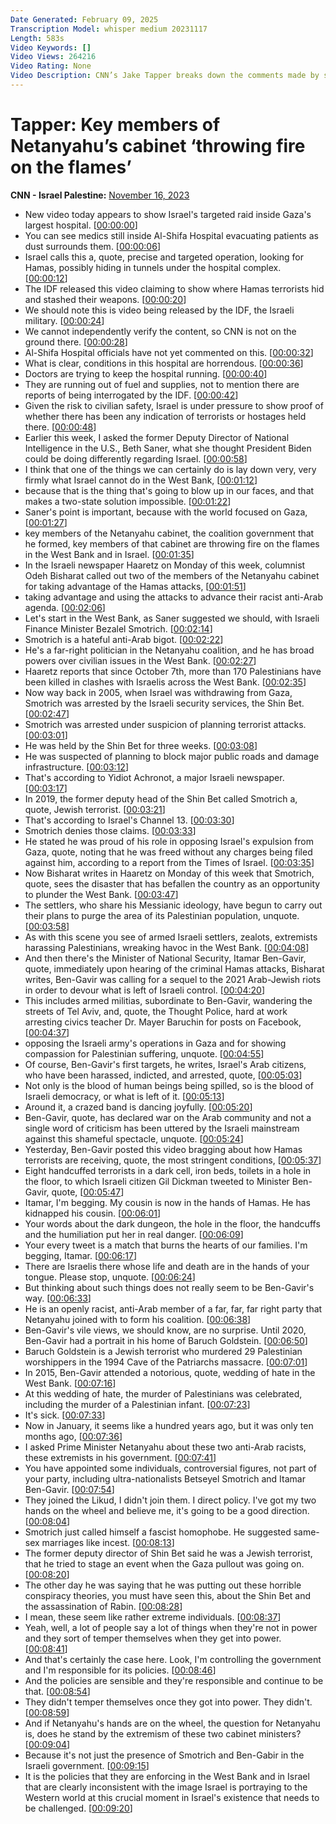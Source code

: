 ```yaml
---
Date Generated: February 09, 2025
Transcription Model: whisper medium 20231117
Length: 583s
Video Keywords: []
Video Views: 264216
Video Rating: None
Video Description: CNN’s Jake Tapper breaks down the comments made by several members of Israel Prime Minister Benjamin Netanyahu’s cabinet that he says are increasing tensions amid Israel’s war with Hamas. #CNN #news
---
```


# Tapper: Key members of Netanyahu’s cabinet ‘throwing fire on the flames’
**CNN - Israel Palestine:** [November 16, 2023](https://www.youtube.com/watch?v=rFl2AuVhbMM)
*  New video today appears to show Israel's targeted raid inside Gaza's largest hospital. [[00:00:00](https://www.youtube.com/watch?v=rFl2AuVhbMM&t=0.0s)]
*  You can see medics still inside Al-Shifa Hospital evacuating patients as dust surrounds them. [[00:00:06](https://www.youtube.com/watch?v=rFl2AuVhbMM&t=6.0s)]
*  Israel calls this a, quote, precise and targeted operation, looking for Hamas, possibly hiding in tunnels under the hospital complex. [[00:00:12](https://www.youtube.com/watch?v=rFl2AuVhbMM&t=12.0s)]
*  The IDF released this video claiming to show where Hamas terrorists hid and stashed their weapons. [[00:00:20](https://www.youtube.com/watch?v=rFl2AuVhbMM&t=20.0s)]
*  We should note this is video being released by the IDF, the Israeli military. [[00:00:24](https://www.youtube.com/watch?v=rFl2AuVhbMM&t=24.0s)]
*  We cannot independently verify the content, so CNN is not on the ground there. [[00:00:28](https://www.youtube.com/watch?v=rFl2AuVhbMM&t=28.0s)]
*  Al-Shifa Hospital officials have not yet commented on this. [[00:00:32](https://www.youtube.com/watch?v=rFl2AuVhbMM&t=32.0s)]
*  What is clear, conditions in this hospital are horrendous. [[00:00:36](https://www.youtube.com/watch?v=rFl2AuVhbMM&t=36.0s)]
*  Doctors are trying to keep the hospital running. [[00:00:40](https://www.youtube.com/watch?v=rFl2AuVhbMM&t=40.0s)]
*  They are running out of fuel and supplies, not to mention there are reports of being interrogated by the IDF. [[00:00:42](https://www.youtube.com/watch?v=rFl2AuVhbMM&t=42.0s)]
*  Given the risk to civilian safety, Israel is under pressure to show proof of whether there has been any indication of terrorists or hostages held there. [[00:00:48](https://www.youtube.com/watch?v=rFl2AuVhbMM&t=48.0s)]
*  Earlier this week, I asked the former Deputy Director of National Intelligence in the U.S., Beth Saner, what she thought President Biden could be doing differently regarding Israel. [[00:00:58](https://www.youtube.com/watch?v=rFl2AuVhbMM&t=58.0s)]
*  I think that one of the things we can certainly do is lay down very, very firmly what Israel cannot do in the West Bank, [[00:01:12](https://www.youtube.com/watch?v=rFl2AuVhbMM&t=72.0s)]
*  because that is the thing that's going to blow up in our faces, and that makes a two-state solution impossible. [[00:01:22](https://www.youtube.com/watch?v=rFl2AuVhbMM&t=82.0s)]
*  Saner's point is important, because with the world focused on Gaza, [[00:01:27](https://www.youtube.com/watch?v=rFl2AuVhbMM&t=87.0s)]
*  key members of the Netanyahu cabinet, the coalition government that he formed, key members of that cabinet are throwing fire on the flames in the West Bank and in Israel. [[00:01:35](https://www.youtube.com/watch?v=rFl2AuVhbMM&t=95.0s)]
*  In the Israeli newspaper Haaretz on Monday of this week, columnist Odeh Bisharat called out two of the members of the Netanyahu cabinet for taking advantage of the Hamas attacks, [[00:01:51](https://www.youtube.com/watch?v=rFl2AuVhbMM&t=111.0s)]
*  taking advantage and using the attacks to advance their racist anti-Arab agenda. [[00:02:06](https://www.youtube.com/watch?v=rFl2AuVhbMM&t=126.0s)]
*  Let's start in the West Bank, as Saner suggested we should, with Israeli Finance Minister Bezalel Smotrich. [[00:02:14](https://www.youtube.com/watch?v=rFl2AuVhbMM&t=134.0s)]
*  Smotrich is a hateful anti-Arab bigot. [[00:02:22](https://www.youtube.com/watch?v=rFl2AuVhbMM&t=142.0s)]
*  He's a far-right politician in the Netanyahu coalition, and he has broad powers over civilian issues in the West Bank. [[00:02:27](https://www.youtube.com/watch?v=rFl2AuVhbMM&t=147.0s)]
*  Haaretz reports that since October 7th, more than 170 Palestinians have been killed in clashes with Israelis across the West Bank. [[00:02:35](https://www.youtube.com/watch?v=rFl2AuVhbMM&t=155.0s)]
*  Now way back in 2005, when Israel was withdrawing from Gaza, Smotrich was arrested by the Israeli security services, the Shin Bet. [[00:02:47](https://www.youtube.com/watch?v=rFl2AuVhbMM&t=167.0s)]
*  Smotrich was arrested under suspicion of planning terrorist attacks. [[00:03:01](https://www.youtube.com/watch?v=rFl2AuVhbMM&t=181.0s)]
*  He was held by the Shin Bet for three weeks. [[00:03:08](https://www.youtube.com/watch?v=rFl2AuVhbMM&t=188.0s)]
*  He was suspected of planning to block major public roads and damage infrastructure. [[00:03:12](https://www.youtube.com/watch?v=rFl2AuVhbMM&t=192.0s)]
*  That's according to Yidiot Achronot, a major Israeli newspaper. [[00:03:17](https://www.youtube.com/watch?v=rFl2AuVhbMM&t=197.0s)]
*  In 2019, the former deputy head of the Shin Bet called Smotrich a, quote, Jewish terrorist. [[00:03:21](https://www.youtube.com/watch?v=rFl2AuVhbMM&t=201.0s)]
*  That's according to Israel's Channel 13. [[00:03:30](https://www.youtube.com/watch?v=rFl2AuVhbMM&t=210.0s)]
*  Smotrich denies those claims. [[00:03:33](https://www.youtube.com/watch?v=rFl2AuVhbMM&t=213.0s)]
*  He stated he was proud of his role in opposing Israel's expulsion from Gaza, quote, noting that he was freed without any charges being filed against him, according to a report from the Times of Israel. [[00:03:35](https://www.youtube.com/watch?v=rFl2AuVhbMM&t=215.0s)]
*  Now Bisharat writes in Haaretz on Monday of this week that Smotrich, quote, sees the disaster that has befallen the country as an opportunity to plunder the West Bank. [[00:03:47](https://www.youtube.com/watch?v=rFl2AuVhbMM&t=227.0s)]
*  The settlers, who share his Messianic ideology, have begun to carry out their plans to purge the area of its Palestinian population, unquote. [[00:03:58](https://www.youtube.com/watch?v=rFl2AuVhbMM&t=238.0s)]
*  As with this scene you see of armed Israeli settlers, zealots, extremists harassing Palestinians, wreaking havoc in the West Bank. [[00:04:08](https://www.youtube.com/watch?v=rFl2AuVhbMM&t=248.0s)]
*  And then there's the Minister of National Security, Itamar Ben-Gavir, quote, immediately upon hearing of the criminal Hamas attacks, Bisharat writes, Ben-Gavir was calling for a sequel to the 2021 Arab-Jewish riots in order to devour what is left of Israeli control. [[00:04:20](https://www.youtube.com/watch?v=rFl2AuVhbMM&t=260.0s)]
*  This includes armed militias, subordinate to Ben-Gavir, wandering the streets of Tel Aviv, and, quote, the Thought Police, hard at work arresting civics teacher Dr. Mayer Baruchin for posts on Facebook, [[00:04:37](https://www.youtube.com/watch?v=rFl2AuVhbMM&t=277.0s)]
*  opposing the Israeli army's operations in Gaza and for showing compassion for Palestinian suffering, unquote. [[00:04:55](https://www.youtube.com/watch?v=rFl2AuVhbMM&t=295.0s)]
*  Of course, Ben-Gavir's first targets, he writes, Israel's Arab citizens, who have been harassed, indicted, and arrested, quote, [[00:05:03](https://www.youtube.com/watch?v=rFl2AuVhbMM&t=303.0s)]
*  Not only is the blood of human beings being spilled, so is the blood of Israeli democracy, or what is left of it. [[00:05:13](https://www.youtube.com/watch?v=rFl2AuVhbMM&t=313.0s)]
*  Around it, a crazed band is dancing joyfully. [[00:05:20](https://www.youtube.com/watch?v=rFl2AuVhbMM&t=320.0s)]
*  Ben-Gavir, quote, has declared war on the Arab community and not a single word of criticism has been uttered by the Israeli mainstream against this shameful spectacle, unquote. [[00:05:24](https://www.youtube.com/watch?v=rFl2AuVhbMM&t=324.0s)]
*  Yesterday, Ben-Gavir posted this video bragging about how Hamas terrorists are receiving, quote, the most stringent conditions, [[00:05:37](https://www.youtube.com/watch?v=rFl2AuVhbMM&t=337.0s)]
*  Eight handcuffed terrorists in a dark cell, iron beds, toilets in a hole in the floor, to which Israeli citizen Gil Dickman tweeted to Minister Ben-Gavir, quote, [[00:05:47](https://www.youtube.com/watch?v=rFl2AuVhbMM&t=347.0s)]
*  Itamar, I'm begging. My cousin is now in the hands of Hamas. He has kidnapped his cousin. [[00:06:01](https://www.youtube.com/watch?v=rFl2AuVhbMM&t=361.0s)]
*  Your words about the dark dungeon, the hole in the floor, the handcuffs and the humiliation put her in real danger. [[00:06:09](https://www.youtube.com/watch?v=rFl2AuVhbMM&t=369.0s)]
*  Your every tweet is a match that burns the hearts of our families. I'm begging, Itamar. [[00:06:17](https://www.youtube.com/watch?v=rFl2AuVhbMM&t=377.0s)]
*  There are Israelis there whose life and death are in the hands of your tongue. Please stop, unquote. [[00:06:24](https://www.youtube.com/watch?v=rFl2AuVhbMM&t=384.0s)]
*  But thinking about such things does not really seem to be Ben-Gavir's way. [[00:06:33](https://www.youtube.com/watch?v=rFl2AuVhbMM&t=393.0s)]
*  He is an openly racist, anti-Arab member of a far, far, far right party that Netanyahu joined with to form his coalition. [[00:06:38](https://www.youtube.com/watch?v=rFl2AuVhbMM&t=398.0s)]
*  Ben-Gavir's vile views, we should know, are no surprise. Until 2020, Ben-Gavir had a portrait in his home of Baruch Goldstein. [[00:06:50](https://www.youtube.com/watch?v=rFl2AuVhbMM&t=410.0s)]
*  Baruch Goldstein is a Jewish terrorist who murdered 29 Palestinian worshippers in the 1994 Cave of the Patriarchs massacre. [[00:07:01](https://www.youtube.com/watch?v=rFl2AuVhbMM&t=421.0s)]
*  In 2015, Ben-Gavir attended a notorious, quote, wedding of hate in the West Bank. [[00:07:16](https://www.youtube.com/watch?v=rFl2AuVhbMM&t=436.0s)]
*  At this wedding of hate, the murder of Palestinians was celebrated, including the murder of a Palestinian infant. [[00:07:23](https://www.youtube.com/watch?v=rFl2AuVhbMM&t=443.0s)]
*  It's sick. [[00:07:33](https://www.youtube.com/watch?v=rFl2AuVhbMM&t=453.0s)]
*  Now in January, it seems like a hundred years ago, but it was only ten months ago, [[00:07:36](https://www.youtube.com/watch?v=rFl2AuVhbMM&t=456.0s)]
*  I asked Prime Minister Netanyahu about these two anti-Arab racists, these extremists in his government. [[00:07:41](https://www.youtube.com/watch?v=rFl2AuVhbMM&t=461.0s)]
*  You have appointed some individuals, controversial figures, not part of your party, including ultra-nationalists Betseyel Smotrich and Itamar Ben-Gavir. [[00:07:54](https://www.youtube.com/watch?v=rFl2AuVhbMM&t=474.0s)]
*  They joined the Likud, I didn't join them. I direct policy. I've got my two hands on the wheel and believe me, it's going to be a good direction. [[00:08:04](https://www.youtube.com/watch?v=rFl2AuVhbMM&t=484.0s)]
*  Smotrich just called himself a fascist homophobe. He suggested same-sex marriages like incest. [[00:08:13](https://www.youtube.com/watch?v=rFl2AuVhbMM&t=493.0s)]
*  The former deputy director of Shin Bet said he was a Jewish terrorist, that he tried to stage an event when the Gaza pullout was going on. [[00:08:20](https://www.youtube.com/watch?v=rFl2AuVhbMM&t=500.0s)]
*  The other day he was saying that he was putting out these horrible conspiracy theories, you must have seen this, about the Shin Bet and the assassination of Rabin. [[00:08:28](https://www.youtube.com/watch?v=rFl2AuVhbMM&t=508.0s)]
*  I mean, these seem like rather extreme individuals. [[00:08:37](https://www.youtube.com/watch?v=rFl2AuVhbMM&t=517.0s)]
*  Yeah, well, a lot of people say a lot of things when they're not in power and they sort of temper themselves when they get into power. [[00:08:41](https://www.youtube.com/watch?v=rFl2AuVhbMM&t=521.0s)]
*  And that's certainly the case here. Look, I'm controlling the government and I'm responsible for its policies. [[00:08:46](https://www.youtube.com/watch?v=rFl2AuVhbMM&t=526.0s)]
*  And the policies are sensible and they're responsible and continue to be that. [[00:08:54](https://www.youtube.com/watch?v=rFl2AuVhbMM&t=534.0s)]
*  They didn't temper themselves once they got into power. They didn't. [[00:08:59](https://www.youtube.com/watch?v=rFl2AuVhbMM&t=539.0s)]
*  And if Netanyahu's hands are on the wheel, the question for Netanyahu is, does he stand by the extremism of these two cabinet ministers? [[00:09:04](https://www.youtube.com/watch?v=rFl2AuVhbMM&t=544.0s)]
*  Because it's not just the presence of Smotrich and Ben-Gabir in the Israeli government. [[00:09:15](https://www.youtube.com/watch?v=rFl2AuVhbMM&t=555.0s)]
*  It is the policies that they are enforcing in the West Bank and in Israel that are clearly inconsistent with the image Israel is portraying to the Western world at this crucial moment in Israel's existence that needs to be challenged. [[00:09:20](https://www.youtube.com/watch?v=rFl2AuVhbMM&t=560.0s)]
